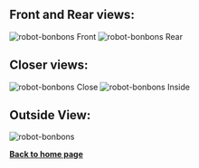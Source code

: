 ## Front and Rear views:

![robot-bonbons Front](images/Robot-Bonbons-LR-front.png)  ![robot-bonbons Rear](images/Robot-Bonbons-LR-rear.png)

## Closer views:  

![robot-bonbons Close](images/Robot-Bonbons-LR-close.png)  ![robot-bonbons Inside](images/Robot-Bonbons-LR-inside.png)

## Outside View:

![robot-bonbons](images/Robot-Bonbons-LR-view.png)

**[Back to home page](../index)**


